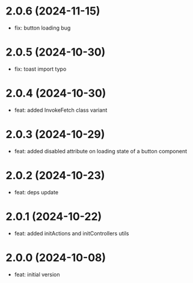# 2.0.6 (2024-11-15)
* fix: button loading bug

# 2.0.5 (2024-10-30)
* fix: toast import typo

# 2.0.4 (2024-10-30)
* feat: added InvokeFetch class variant

# 2.0.3 (2024-10-29)
* feat: added disabled attribute on loading state of a button component

# 2.0.2 (2024-10-23)
* feat: deps update

# 2.0.1 (2024-10-22)
* feat: added initActions and initControllers utils

# 2.0.0 (2024-10-08)
* feat: initial version
